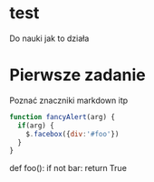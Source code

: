 # test
Do nauki jak to działa
# Pierwsze zadanie
Poznać znaczniki markdown itp


```javascript
function fancyAlert(arg) {
  if(arg) {
    $.facebox({div:'#foo'})
  }
}
```




def foo():
    if not bar:
        return True
